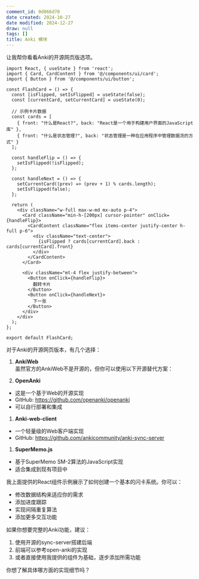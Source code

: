 ```yaml
---
comment_id: 0d066d70
date created: 2024-10-27
date modified: 2024-12-27
draw: null
tags: []
title: Anki 模块
---
```

让我帮你看看Anki的开源网页版选项。

```tsx
import React, { useState } from 'react';
import { Card, CardContent } from '@/components/ui/card';
import { Button } from '@/components/ui/button';

const FlashCard = () => {
  const [isFlipped, setIsFlipped] = useState(false);
  const [currentCard, setCurrentCard] = useState(0);

  // 示例卡片数据
  const cards = [
    { front: "什么是React?", back: "React是一个用于构建用户界面的JavaScript库" },
    { front: "什么是状态管理?", back: "状态管理是一种在应用程序中管理数据流的方式" }
  ];

  const handleFlip = () => {
    setIsFlipped(!isFlipped);
  };

  const handleNext = () => {
    setCurrentCard((prev) => (prev + 1) % cards.length);
    setIsFlipped(false);
  };

  return (
    <div className="w-full max-w-md mx-auto p-4">
      <Card className="min-h-[200px] cursor-pointer" onClick={handleFlip}>
        <CardContent className="flex items-center justify-center h-full p-6">
          <div className="text-center">
            {isFlipped ? cards[currentCard].back : cards[currentCard].front}
          </div>
        </CardContent>
      </Card>
      
      <div className="mt-4 flex justify-between">
        <Button onClick={handleFlip}>
          翻转卡片
        </Button>
        <Button onClick={handleNext}>
          下一张
        </Button>
      </div>
    </div>
  );
};

export default FlashCard;

```

对于Anki的开源网页版本，有几个选择：

1. **AnkiWeb**  
虽然官方的AnkiWeb不是开源的，但你可以使用以下开源替代方案：

2. **OpenAnki**
- 这是一个基于Web的开源实现
- GitHub: https://github.com/openanki/openanki
- 可以自行部署和集成

1. **Anki-web-client**
- 一个轻量级的Web客户端实现
- GitHub: https://github.com/ankicommunity/anki-sync-server

1. **SuperMemo.js**
- 基于SuperMemo SM-2算法的JavaScript实现
- 适合集成到现有项目中

我上面提供的React组件示例展示了如何创建一个基本的闪卡系统。你可以：

- 修改数据结构来适应你的需求
- 添加进度跟踪
- 实现间隔重复算法
- 添加更多交互功能

如果你想要完整的Anki功能，建议：

1. 使用开源的sync-server搭建后端
2. 前端可以参考open-anki的实现
3. 或者直接使用我提供的组件为基础，逐步添加所需功能

你想了解具体哪方面的实现细节吗？
